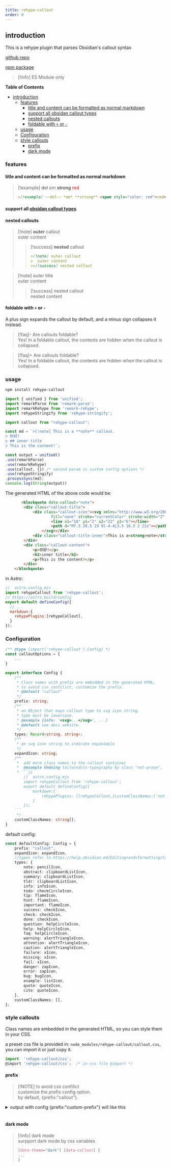 ```yaml
---
title: rehype-callout
order: 0
---
```

## introduction 

This is a rehype plugin that parses Obsidian's callout syntax

[github repo](https://github.com/ShawSpring/rehype-callout/tree/main/packages/rehype-callout)

[npm package](https://www.npmjs.com/package/rehype-callout)  

> [!info] ES Module only


**Table of Contents** 
- [introduction](#introduction)
	- [features](#features)
		- [title and content can be formatted as normal markdown](#title-and-content-can-be-formatted-as-normal-markdown)
		- [support all obsidan callout types](#support-all-obsidan-callout-types)
		- [nested callouts](#nested-callouts)
		- [foldable with `+` or `-`](#foldable-with--or--)
	- [usage](#usage)
	- [Configuration](#configuration)
	- [style callouts](#style-callouts)
		- [prefix](#prefix)
		- [dark mode](#dark-mode)


### features 


#### title and content can be formatted as normal markdown
>[!example] ~~del~~ *em*  **strong** <span style="color: red">red</span> 
> ````md 
> >[!example] ~~del~~ *em* **strong** <span style="color: red">red</span> 
> ````

#### support all [obsidan callout types](/rehype-callout/types)


#### nested callouts

> [!note] **outer** callout    
> outer content  
>>[!success] **nested** callout
> > ````md
> > >[!note] outer callout  
> > >  outer content     
> > >>[!success] nested callout  
> > ````

>[!note] outer title  
> outer content
> >[!success] nested callout  
> > nested content

#### foldable with `+` or `-`
A plus sign expands the callout by default, and a minus sign collapses it instead.

> [!faq]- Are callouts foldable?  
> Yes! In a foldable callout, the contents are hidden when the callout is collapsed.  

> [!faq]+ Are callouts foldable?   
> Yes! In a foldable callout, the contents are hidden when the callout is collapsed.



### usage
```sh title="install" npm2yarn 
npm install rehype-callout
```

```js {16}
import { unified } from 'unified';
import remarkParse from 'remark-parse';
import remarkRehype from 'remark-rehype';
import rehypeStringify from 'rehype-stringify';

import callout from "rehype-callout";

const md = `>[!note] This is a **note** callout.  
> 你好!
> ## inner title
> This is the content!`;

const output = unified()
.use(remarkParse)
.use(remarkRehype)
.use(callout, {}) /* second param is custom config options */
.use(rehypeStringify)
.processSync(md);
console.log(String(output))
```
The generated HTML of the above code would be:
```html
       <blockquote data-callout="note">
        <div class="callout-title">
            <div class="callout-icon"><svg xmlns="http://www.w3.org/2000/svg" width="24" height="24" viewBox="0 0 24 24"
                    fill="none" stroke="currentColor" stroke-width="2" stroke-linecap="round" stroke-linejoin="round">
                    <line x1="18" y1="2" x2="22" y2="6"></line>
                    <path d="M7.5 20.5 19 9l-4-4L3.5 16.5 2 22z"></path>
                </svg></div>
            <div class="callout-title-inner">This is a<strong>note</strong>callout.</div>
        </div>
        <div class="callout-content">
            <p>你好!</p>
            <h2>inner title</h2>
            <p>This is the content!</p>
        </div>
    </blockquote>
```

in Astro:
```js
//  astro.config.mjs
import rehypeCallout from 'rehype-callout';
// https://astro.build/config
export default defineConfig({
  // ...
  markdown:{
    rehypePlugins:[rehypeCallout],
  }
});
```


### Configuration

```js 
/** @type {import('rehype-callout').Config} */
const calloutOptions = {
	...
}
```

```ts
export interface Config {
	/**
	 * Class names with prefix are embedded in the generated HTML,
	 * to avoid css confilict, customize the prefix.
	 * @default "callout"
	 */
	prefix: string;
	/**
	 * an Object that maps callout type to svg icon string.
	 * type must be lowercase.
	 * @example {info: '<svg>...</svg>', ...}
	 * @default see docs website.
	 */
	types: Record<string, string>;
	/**
	 * an svg icon string to indicate expandable
	 */
	expandIcon: string;
	/**
	 *  add more class names to the callout container
	 *  @example Undoing tailwindcss-typography by class "not-prose",
	 * ```js
		//  astro.config.mjs
		import rehypeCallout from 'rehype-callout';
		export default defineConfig({
			markdown:{
				rehypePlugins: [[rehypeCallout,{customClassNames:['not-prose']}]],
			}
		});
	```
	 */
	customClassNames: string[];
}
```

default config:

```ts
const defaultConfig: Config = {
	prefix: "callout",
	expandIcon: expandIcon,
	//types refer to https://help.obsidian.md/Editing+and+formatting/Callouts#Supported+types
	types: {
		note: pencilIcon,
		abstract: clipboardListIcon,
		summary: clipboardListIcon,
		tldr: clipboardListIcon,
		info: infoIcon,
		todo: checkCircleIcon,
		tip: flameIcon,
		hint: flameIcon,
		important: flameIcon,
		success: checkIcon,
		check: checkIcon,
		done: checkIcon,
		question: helpCircleIcon,
		help: helpCircleIcon,
		faq: helpCircleIcon,
		warning: alertTriangleIcon,
		attention: alertTriangleIcon,
		caution: alertTriangleIcon,
		failure: xIcon,
		missing: xIcon,
		fail: xIcon,
		danger: zapIcon,
		error: zapIcon,
		bug: bugIcon,
		example: listIcon,
		quote: quoteIcon,
		cite: quoteIcon,
	},
	customClassNames: [],
};
```


### style callouts 

Class names are embedded in the generated HTML, so you can style them in your CSS. 

a preset css file is provided in: `node_modules/rehype-callout/callout.css`, you can import it or just copy it.
```js
import  'rehype-callout/css'; 
@import 'rehype-callout/css';  /* in css file @import */

```


#### prefix

>[!NOTE] to avoid css confilict  
> customize the prefix config option.       
> by default, {prefix:"callout"}.  

<details>
<summary>output with config {prefix:"custom-prefix"} will like this</summary>

```html 
 <blockquote data-custom-prefix="note">
        <div class="custom-prefix-title">
            <div class="custom-prefix-icon"><svg xmlns="http://www.w3.org/2000/svg" width="24" height="24"
                    viewBox="0 0 24 24" fill="none" stroke="currentColor" stroke-width="2" stroke-linecap="round"
                    stroke-linejoin="round">
                    <line x1="18" y1="2" x2="22" y2="6"></line>
                    <path d="M7.5 20.5 19 9l-4-4L3.5 16.5 2 22z"></path>
                </svg></div>
            <div class="custom-prefix-title-inner">This is a<strong>note</strong>callout.</div>
        </div>
        <div class="custom-prefix-content">
            <p>你好!</p>
            <h2>inner title</h2>
            <p>This is the content!</p>
        </div>
    </blockquote>
```

</details>

<br/>

#### dark mode

> [!info] dark mode   
> surpport dark mode by css variables 
> ```css
> [date-theme="dark"] [data-callout] {
> ...
> }
> ```

